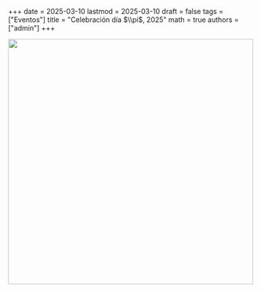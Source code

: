 +++
date      = 2025-03-10
lastmod   = 2025-03-10
draft     = false
tags      = ["Eventos"]
title     = "Celebración día $\\pi$, 2025"
math      = true
authors = ["admin"]
+++

<img src="https://matematicas.netlify.app/img/pi/pi_Inv2025.jpg"  width="500"/>




